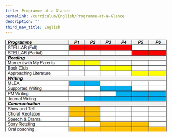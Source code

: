 ```yaml
---
title: Programme at a Glance
permalink: /curriculum/English/Programme-at-a-Glance
description: ""
third_nav_title: English
---
```

![](/images/EL_Table.jpeg)